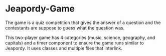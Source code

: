 # Jeapordy-Game
The game is a quiz competition that gives the answer of a question and the contestants are suppose to guess what the question was.

This two-player game has 4 categories (music, science, geography, and capitals) and a timer component to ensure the game runs similar to Jeapordy.
It uses classes and multiple files that interlink.
